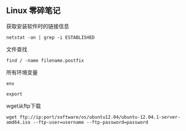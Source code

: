 ## Linux 零碎笔记

获取安装软件时的链接信息

``` shell
netstat -an | grep -i ESTABLISHED
```

文件查找

``` shell
find / -name filename.postfix
```

所有环境变量

``` shell
env
```

``` shell
export
```

wget从ftp下载

``` shell
wget ftp://ip:port/software/os/ubuntu12.04/ubuntu-12.04.1-server-amd64.iso --ftp-user=username --ftp-password=password
```
